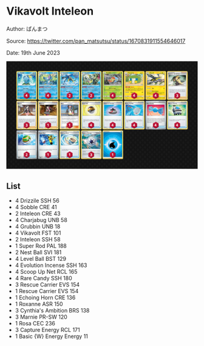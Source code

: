 # Vikavolt Inteleon

Author: ぱんまつ

Source: <https://twitter.com/pan_matsutsu/status/1670831911554646017>

Date: 19th June 2023

![decklist](../../images/PAL/Vikavolt%20Inteleon/4-%20Vikavolt%20Inteleon.png)

## List

* 4 Drizzile SSH 56
* 4 Sobble CRE 41
* 2 Inteleon CRE 43
* 4 Charjabug UNB 58
* 4 Grubbin UNB 18
* 4 Vikavolt FST 101
* 2 Inteleon SSH 58
* 1 Super Rod PAL 188
* 2 Nest Ball SVI 181
* 4 Level Ball BST 129
* 4 Evolution Incense SSH 163
* 4 Scoop Up Net RCL 165
* 4 Rare Candy SSH 180
* 3 Rescue Carrier EVS 154
* 1 Rescue Carrier EVS 154
* 1 Echoing Horn CRE 136
* 1 Roxanne ASR 150
* 3 Cynthia's Ambition BRS 138
* 3 Marnie PR-SW 120
* 1 Rosa CEC 236
* 3 Capture Energy RCL 171
* 1 Basic {W} Energy Energy 11
